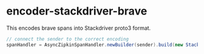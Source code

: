 # encoder-stackdriver-brave

This encodes brave spans into Stackdriver proto3 format.

```java
// connect the sender to the correct encoding
spanHandler = AsyncZipkinSpanHandler.newBuilder(sender).build(new StackdriverV2Encoder(Tags.ERROR));
```
